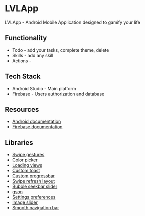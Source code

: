 # LVLApp

LVLApp - Android Mobile Application designed to gamify your life

## Functionality

- Todo - add your tasks, complete theme, delete
- Skills - add any skill
- Actions - 

## Tech Stack 
- Android Studio - Main platform
- Firebase - Users authorization and database

## Resources

- [Android documentation](https://developer.android.com/docs)
- [Firebase documentation](https://firebase.google.com/docs/database/android/start)

## Libraries

- [Swipe gestures](https://github.com/xabaras/RecyclerViewSwipeDecorator)
- [Color picker](https://github.com/Madrapps/Pikolo)
- [Loading views](https://github.com/yankai-victor/Loading)
- [Custom toast](https://github.com/JohnPersano/SuperToasts)
- [Custom progressbar](https://github.com/RamiJ3mli/PercentageChartView)
- [Swipe refresh layout](https://developer.android.com/jetpack/androidx/releases/swiperefreshlayout)
- [Bubble seekbar slider](https://github.com/woxingxiao/BubbleSeekBar)
- [gson](https://github.com/google/gson)
- [Settings preferences](https://github.com/takisoft/preferencex-android)
- [Image slider](https://github.com/daimajia/AndroidImageSlider)
- [Smooth navigation bar](https://github.com/ibrahimsn98/SmoothBottomBar)

